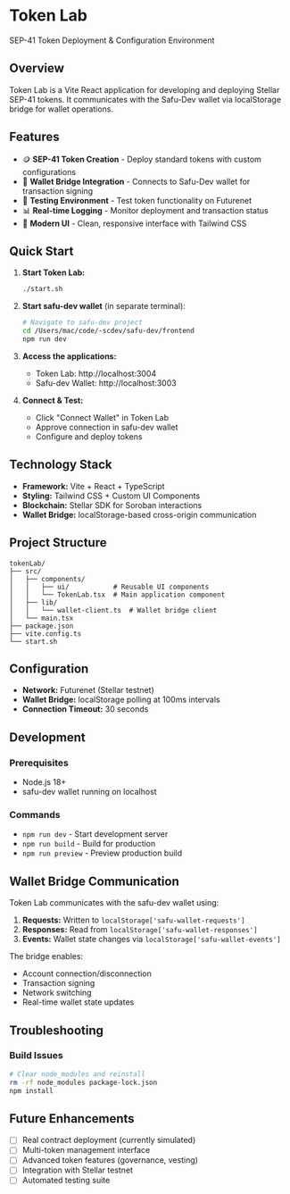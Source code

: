 # Token Lab

SEP-41 Token Deployment & Configuration Environment

## Overview

Token Lab is a Vite React application for developing and deploying Stellar SEP-41 tokens. It communicates with the Safu-Dev wallet via localStorage bridge for wallet operations.

## Features

- 🪙 **SEP-41 Token Creation** - Deploy standard tokens with custom configurations
- 🔗 **Wallet Bridge Integration** - Connects to Safu-Dev wallet for transaction signing
- 🧪 **Testing Environment** - Test token functionality on Futurenet
- 📊 **Real-time Logging** - Monitor deployment and transaction status
- 🎨 **Modern UI** - Clean, responsive interface with Tailwind CSS

## Quick Start

1. **Start Token Lab:**
   ```bash
   ./start.sh
   ```
   
2. **Start safu-dev wallet** (in separate terminal):
   ```bash
   # Navigate to safu-dev project
   cd /Users/mac/code/-scdev/safu-dev/frontend
   npm run dev
   ```

3. **Access the applications:**
   - Token Lab: http://localhost:3004
   - Safu-dev Wallet: http://localhost:3003

4. **Connect & Test:**
   - Click "Connect Wallet" in Token Lab
   - Approve connection in safu-dev wallet
   - Configure and deploy tokens

## Technology Stack

- **Framework:** Vite + React + TypeScript
- **Styling:** Tailwind CSS + Custom UI Components
- **Blockchain:** Stellar SDK for Soroban interactions
- **Wallet Bridge:** localStorage-based cross-origin communication

## Project Structure

```
tokenLab/
├── src/
│   ├── components/
│   │   ├── ui/           # Reusable UI components
│   │   └── TokenLab.tsx  # Main application component
│   ├── lib/
│   │   └── wallet-client.ts  # Wallet bridge client
│   └── main.tsx
├── package.json
├── vite.config.ts
└── start.sh
```

## Configuration

- **Network:** Futurenet (Stellar testnet)
- **Wallet Bridge:** localStorage polling at 100ms intervals
- **Connection Timeout:** 30 seconds

## Development

### Prerequisites
- Node.js 18+
- safu-dev wallet running on localhost

### Commands
- `npm run dev` - Start development server
- `npm run build` - Build for production
- `npm run preview` - Preview production build

## Wallet Bridge Communication

Token Lab communicates with the safu-dev wallet using:

1. **Requests:** Written to `localStorage['safu-wallet-requests']`
2. **Responses:** Read from `localStorage['safu-wallet-responses']`
3. **Events:** Wallet state changes via `localStorage['safu-wallet-events']`

The bridge enables:
- Account connection/disconnection
- Transaction signing
- Network switching
- Real-time wallet state updates

## Troubleshooting

### Build Issues
```bash
# Clear node_modules and reinstall
rm -rf node_modules package-lock.json
npm install
```
## Future Enhancements

- [ ] Real contract deployment (currently simulated)
- [ ] Multi-token management interface
- [ ] Advanced token features (governance, vesting)
- [ ] Integration with Stellar testnet
- [ ] Automated testing suite